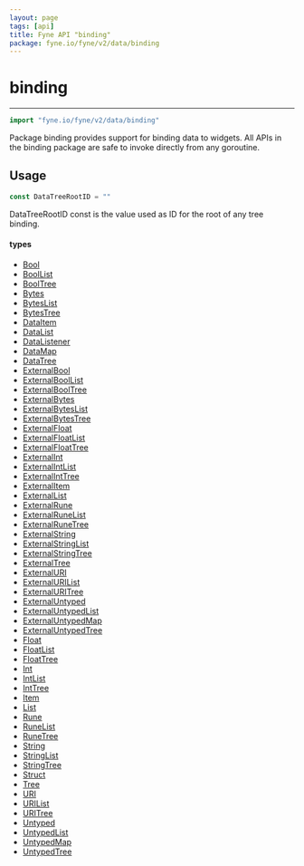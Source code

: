 ```yaml
---
layout: page
tags: [api]
title: Fyne API "binding"
package: fyne.io/fyne/v2/data/binding
---
```


# binding
---
```go
import "fyne.io/fyne/v2/data/binding"
```

Package binding provides support for binding data to widgets. All APIs in the binding package are safe to invoke directly from any goroutine.

## Usage

```go
const DataTreeRootID = ""
```
DataTreeRootID const is the value used as ID for the root of any tree binding.

#### types

 * [Bool](bool.html)
 * [BoolList](boollist.html)
 * [BoolTree](booltree.html)
 * [Bytes](bytes.html)
 * [BytesList](byteslist.html)
 * [BytesTree](bytestree.html)
 * [DataItem](dataitem.html)
 * [DataList](datalist.html)
 * [DataListener](datalistener.html)
 * [DataMap](datamap.html)
 * [DataTree](datatree.html)
 * [ExternalBool](externalbool.html)
 * [ExternalBoolList](externalboollist.html)
 * [ExternalBoolTree](externalbooltree.html)
 * [ExternalBytes](externalbytes.html)
 * [ExternalBytesList](externalbyteslist.html)
 * [ExternalBytesTree](externalbytestree.html)
 * [ExternalFloat](externalfloat.html)
 * [ExternalFloatList](externalfloatlist.html)
 * [ExternalFloatTree](externalfloattree.html)
 * [ExternalInt](externalint.html)
 * [ExternalIntList](externalintlist.html)
 * [ExternalIntTree](externalinttree.html)
 * [ExternalItem](externalitem.html)
 * [ExternalList](externallist.html)
 * [ExternalRune](externalrune.html)
 * [ExternalRuneList](externalrunelist.html)
 * [ExternalRuneTree](externalrunetree.html)
 * [ExternalString](externalstring.html)
 * [ExternalStringList](externalstringlist.html)
 * [ExternalStringTree](externalstringtree.html)
 * [ExternalTree](externaltree.html)
 * [ExternalURI](externaluri.html)
 * [ExternalURIList](externalurilist.html)
 * [ExternalURITree](externaluritree.html)
 * [ExternalUntyped](externaluntyped.html)
 * [ExternalUntypedList](externaluntypedlist.html)
 * [ExternalUntypedMap](externaluntypedmap.html)
 * [ExternalUntypedTree](externaluntypedtree.html)
 * [Float](float.html)
 * [FloatList](floatlist.html)
 * [FloatTree](floattree.html)
 * [Int](int.html)
 * [IntList](intlist.html)
 * [IntTree](inttree.html)
 * [Item](item.html)
 * [List](list.html)
 * [Rune](rune.html)
 * [RuneList](runelist.html)
 * [RuneTree](runetree.html)
 * [String](string.html)
 * [StringList](stringlist.html)
 * [StringTree](stringtree.html)
 * [Struct](struct.html)
 * [Tree](tree.html)
 * [URI](uri.html)
 * [URIList](urilist.html)
 * [URITree](uritree.html)
 * [Untyped](untyped.html)
 * [UntypedList](untypedlist.html)
 * [UntypedMap](untypedmap.html)
 * [UntypedTree](untypedtree.html)

